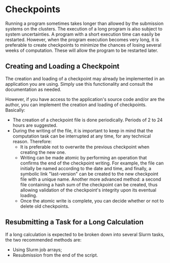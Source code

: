 # Checkpoints

Running a program sometimes takes longer than allowed by the submission systems on the clusters.  The execution of a long program is also subject to system uncertainties. A program with a short execution time can easily be restarted. However, when the program execution becomes very long, it is preferable to create checkpoints to minimize the chances of losing several weeks of computation. These will allow the program to be restarted later.

## Creating and Loading a Checkpoint

The creation and loading of a checkpoint may already be implemented in an application you are using.  Simply use this functionality and consult the documentation as needed.

However, if you have access to the application's source code and/or are the author, you can implement the creation and loading of checkpoints. Basically:

*   The creation of a checkpoint file is done periodically. Periods of 2 to 24 hours are suggested.
*   During the writing of the file, it is important to keep in mind that the computation task can be interrupted at any time, for any technical reason. Therefore:
    *   It is preferable not to overwrite the previous checkpoint when creating the new one.
    *   Writing can be made atomic by performing an operation that confirms the end of the checkpoint writing. For example, the file can initially be named according to the date and time, and finally, a symbolic link "last-version" can be created to the new checkpoint file with a unique name. Another more advanced method: a second file containing a hash sum of the checkpoint can be created, thus allowing validation of the checkpoint's integrity upon its eventual loading.
    *   Once the atomic write is complete, you can decide whether or not to delete old checkpoints.

## Resubmitting a Task for a Long Calculation

If a long calculation is expected to be broken down into several Slurm tasks, the two recommended methods are:

*   Using Slurm job arrays;
*   Resubmission from the end of the script.
